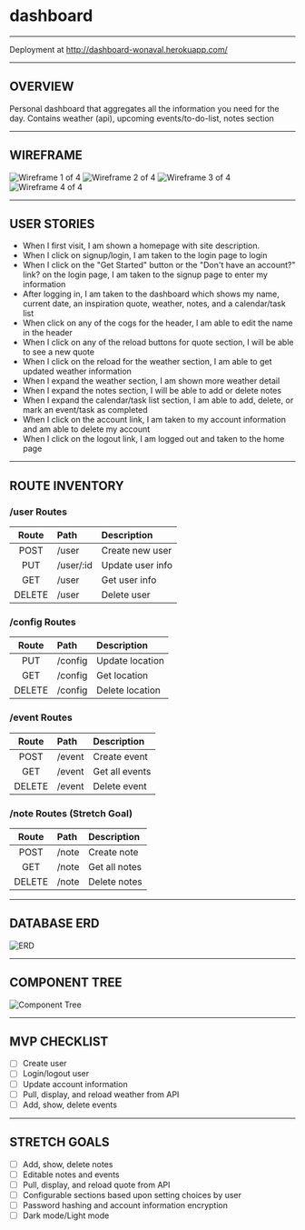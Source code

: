 # dashboard

---

Deployment at http://dashboard-wonaval.herokuapp.com/

---


## OVERVIEW
<p>Personal dashboard that aggregates all the information you need for the day. Contains weather (api), upcoming events/to-do-list, notes section</p>

---

## WIREFRAME
![Wireframe 1 of 4](./assets/WF1.jpg)
![Wireframe 2 of 4](./assets/WF2.jpg)
![Wireframe 3 of 4](./assets/WF3.jpg)
![Wireframe 4 of 4](./assets/WF4.jpg)


---

## USER STORIES
- When I first visit, I am shown a homepage with site description.
- When I click on signup/login, I am taken to the login page to login
- When I click on the "Get Started" button or the "Don't have an account?" link? on the login page, I am taken to the signup page to enter my information
- After logging in, I am taken to the dashboard which shows my name, current date, an inspiration quote, weather, notes, and a calendar/task list
- When click on any of the cogs for the header, I am able to edit the name in the header
- When I click on any of the reload buttons for quote section, I will be able to see a new quote
- When I click on the reload for the weather section, I am able to get updated weather information
- When I expand the weather section, I am shown more weather detail
- When I expand the notes section, I will be able to add or delete notes
- When I expand the calendar/task list section, I am able to add, delete, or mark an event/task as completed
- When I click on the account link, I am taken to my account information and am able to delete my account
- When I click on the logout link, I am logged out and taken to the home page

---

## ROUTE INVENTORY


### /user Routes
| Route  | Path      | Description      |
| :---:  | :---      | :---             |
| POST   | /user     | Create new user  |
| PUT    | /user/:id | Update user info |
| GET    | /user     | Get user info    |
| DELETE | /user     | Delete user      |

### /config Routes

| Route  | Path      | Description      |
| :---:  | :---      | :---             |
| PUT    | /config   | Update location  |
| GET    | /config   | Get location     |
| DELETE | /config   | Delete location  |

### /event Routes

| Route  | Path      | Description      |
| :---:  | :---      | :---             |
| POST   | /event    | Create event     |
| GET    | /event    | Get all events   |
| DELETE | /event    | Delete event     |

### /note Routes (Stretch Goal)

| Route  | Path      | Description      |
| :---:  | :---      | :---             |
| POST   | /note     | Create note      |
| GET    | /note     | Get all notes    |
| DELETE | /note     | Delete notes     |
---

## DATABASE ERD
![ERD](./assets/P3-ERD.png)

---

## COMPONENT TREE
![Component Tree](./assets/P3-Comp-Tree.jpg)

---

## MVP CHECKLIST
- [ ] Create user
- [ ] Login/logout user
- [ ] Update account information
- [ ] Pull, display, and reload weather from API
- [ ] Add, show, delete events

---

## STRETCH GOALS
- [ ] Add, show, delete notes
- [ ] Editable notes and events
- [ ] Pull, display, and reload quote from API
- [ ] Configurable sections based upon setting choices by user
- [ ] Password hashing and account information encryption
- [ ] Dark mode/Light mode
